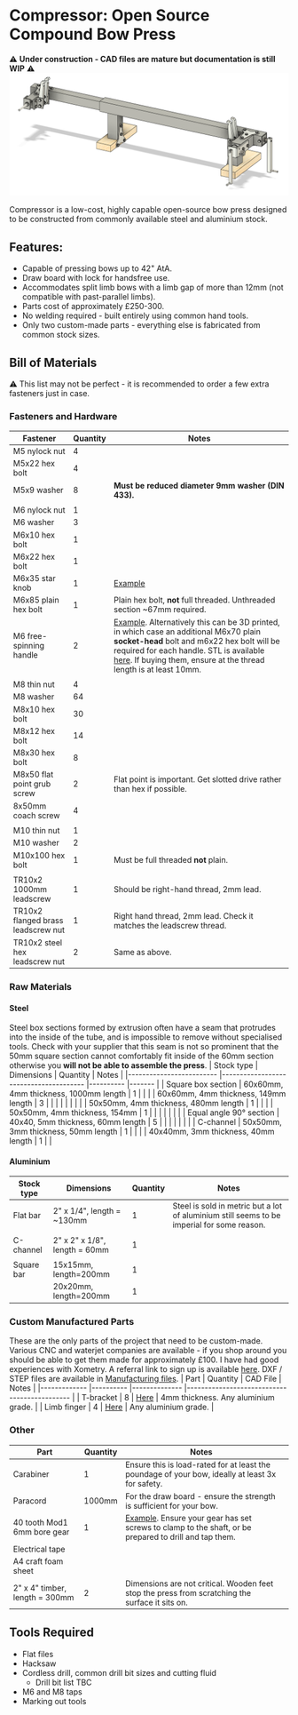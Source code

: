 
# Compressor: Open Source Compound Bow Press
⚠️ **Under construction - CAD files are mature but documentation is still WIP** ⚠️
![Assembly](/Images/assembly.png)

Compressor is a low-cost, highly capable open-source bow press designed to be constructed from commonly available steel and aluminium stock. 
## Features:
- Capable of pressing bows up to 42" AtA.
- Draw board with lock for handsfree use.
- Accommodates split limb bows with a limb gap of more than 12mm (not compatible with past-parallel limbs).
- Parts cost of approximately £250-300.
- No welding required - built entirely using common hand tools.
- Only two custom-made parts - everything else is fabricated from common stock sizes.

## Bill of Materials
⚠️ This list may not be perfect - it is recommended to order a few extra fasteners just in case. 
### Fasteners and Hardware
| Fastener                           	| Quantity 	| Notes                                                                                                                                                                                                                                                                                  	|
|------------------------------------	|----------	|----------------------------------------------------------------------------------------------------------------------------------------------------------------------------------------------------------------------------------------------------------------------------------------	|
| M5 nylock nut                      	| 4        	|                                                                                                                                                                                                                                                                                        	|
| M5x22 hex bolt                     	| 4        	|                                                                                                                                                                                                                                                                                        	|
| M5x9 washer                        	| 8        	| **Must be reduced diameter 9mm washer (DIN 433).**                                                                                                                                                                                                                                     	|
|                                    	|          	|                                                                                                                                                                                                                                                                                        	|
| M6 nylock nut                      	| 1        	|                                                                                                                                                                                                                                                                                        	|
| M6 washer                          	| 3        	|                                                                                                                                                                                                                                                                                        	|
| M6x10 hex bolt                     	| 1        	|                                                                                                                                                                                                                                                                                        	|
| M6x22 hex bolt                     	| 1        	|                                                                                                                                                                                                                                                                                        	|
| M6x35 star knob                    	| 1        	| [Example](https://www.accu.co.uk/threaded-clamping-knobs/588655-HHW-M6-40-35-2-PA)                                                                                                                                                                                                     	|
| M6x85 plain hex bolt               	| 1        	| Plain hex bolt, **not** full threaded. Unthreaded section ~67mm required.                                                                                                                                                                                                              	|
| M6 free-spinning handle            	| 2        	| [Example](https://www.vital-parts.co.uk/m6-x-15mm-x-55mm-rotating-nylon--bzp-cylindrical-threaded-handle---male-40202-p.asp). Alternatively this can be 3D printed, in which case an additional M6x70 plain **socket-head** bolt and m6x22 hex bolt will be required for each handle. STL is available [here](/Manufacturing%20files/Rotating_handle.stl). If buying them, ensure at the thread length is at least 10mm.   	|
|                                    	|          	|                                                                                                                                                                                                                                                                                        	|
| M8 thin nut                        	| 4        	|                                                                                                                                                                                                                                                                                        	|
| M8 washer                          	| 64       	|                                                                                                                                                                                                                                                                                        	|
| M8x10 hex bolt                     	| 30       	|                                                                                                                                                                                                                                                                                        	|
| M8x12 hex bolt                     	| 14       	|                                                                                                                                                                                                                                                                                        	|
| M8x30 hex bolt                     	| 8        	|                                                                                                                                                                                                                                                                                        	|
| M8x50 flat point grub screw        	| 2        	| Flat point is important. Get slotted drive rather than hex if possible.                                                                                                                                                                                                                	|
| 8x50mm coach screw                 	| 4        	|                                                                                                                                                                                                                                                                                        	|
|                                    	|          	|                                                                                                                                                                                                                                                                                        	|
| M10 thin nut                       	| 1        	|                                                                                                                                                                                                                                                                                        	|
| M10 washer                         	| 2        	|                                                                                                                                                                                                                                                                                        	|
| M10x100 hex bolt                   	| 1        	| Must be full threaded **not** plain.                                                                                                                                                                                                                                                   	|
|                                    	|          	|                                                                                                                                                                                                                                                                                        	|
| TR10x2 1000mm leadscrew            	| 1        	| Should be right-hand thread, 2mm lead.                                                                                                                                                                                                                                                 	|
| TR10x2 flanged brass leadscrew nut 	| 1        	| Right hand thread, 2mm lead. Check it matches the leadscrew thread.                                                                                                                                                                                                                    	|
| TR10x2 steel hex leadscrew nut     	| 2        	| Same as above.                                                                                                                                                                                                                                                                         	|
### Raw Materials
#### Steel
Steel box sections formed by extrusion often have a seam that protrudes into the inside of the tube, and is impossible to remove without specialised tools. Check with your supplier that this seam is not so prominent that the 50mm square section cannot comfortably fit inside of the 60mm section otherwise you **will not be able to assemble the press**. 
| Stock type              	| Dimensions                            	| Quantity 	| Notes 	|
|-------------------------	|---------------------------------------	|----------	|-------	|
| Square box section      	| 60x60mm, 4mm thickness, 1000mm length 	| 1        	|       	|
|                         	| 60x60mm, 4mm thickness, 149mm length  	| 3        	|       	|
|                         	|                                       	|          	|       	|
|                         	| 50x50mm, 4mm thickness, 480mm length  	| 1        	|       	|
|                         	| 50x50mm, 4mm thickness, 154mm         	| 1        	|       	|
|                         	|                                       	|          	|       	|
| Equal angle 90° section 	| 40x40, 5mm thickness, 60mm length     	| 5        	|       	|
|                         	|                                       	|          	|       	|
| C-channel               	| 50x50mm, 3mm thickness, 50mm length   	| 1        	|       	|
|                         	| 40x40mm, 3mm thickness, 40mm length   	| 1        	|       	|
#### Aluminium
| Stock type 	| Dimensions                    	| Quantity 	| Notes                                                                                      	|
|------------	|-------------------------------	|----------	|--------------------------------------------------------------------------------------------	|
| Flat bar   	| 2" x 1/4", length = ~130mm    	| 1        	| Steel is sold in metric but a lot of aluminium still seems to be imperial for some reason. 	|
|            	|                               	|          	|                                                                                            	|
| C-channel  	| 2" x 2" x 1/8", length = 60mm 	| 1        	|                                                                                            	|
|            	|                               	|          	|                                                                                            	|
| Square bar 	| 15x15mm, length=200mm         	| 1          	|                                                                                            	|
|            	| 20x20mm, length=200mm         	| 1         	|                                                                                            	|
### Custom Manufactured Parts
These are the only parts of the project that need to be custom-made. Various CNC and waterjet companies are available - if you shop around you should be able to get them made for approximately £100. I have had good experiences with Xometry. A referral link to sign up is available [here](https://get.xometry.uk/r/0f2031980c). DXF / STEP files are available in [Manufacturing files](/Manufacturing%20files).
| Part        	| Quantity 	| CAD File     	| Notes                                       	|
|-------------	|----------	|--------------	|---------------------------------------------	|
| T-bracket   	| 8        	| [Here](/Manufacturing%20files/T%20Bracket.dxf)	| 4mm thickness. Any aluminium grade. 	|
| Limb finger 	| 4        	| [Here](/Manufacturing%20files/Finger.step)	| Any aluminium grade.                	|
### Other
| Part                           	| Quantity 	| Notes                                                                                                                                                                                  	|   	|
|--------------------------------	|----------	|----------------------------------------------------------------------------------------------------------------------------------------------------------------------------------------	|---	|
| Carabiner                      	| 1        	| Ensure this is load-rated for at least the poundage of your bow, ideally at least 3x for safety.                                                                                       	|   	|
| Paracord                       	| 1000mm   	| For the draw board - ensure the strength is sufficient for your bow.                                                                                                                   	|   	|
| 40 tooth Mod1 6mm bore gear    	| 1        	| [Example](https://www.gearsandsprockets.co.uk/mod-1-40-tooth-tbot-steel-model-gear.html). Ensure your gear has set screws to clamp to the shaft, or be prepared to drill and tap them. 	|   	|
| Electrical tape                	|          	|                                                                                                                                                                                        	|   	|
| A4 craft foam sheet            	|          	|                                                                                                                                                                                        	|   	|
| 2" x 4" timber, length = 300mm 	| 2        	| Dimensions are not critical. Wooden feet stop the press from scratching the surface it sits on.                                                                                	|   	|
## Tools Required
- Flat files
- Hacksaw
- Cordless drill, common drill bit sizes and cutting fluid
	- Drill bit list TBC
- M6 and M8 taps
- Marking out tools


